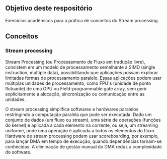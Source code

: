 
## Objetivo deste respositório

Exercícios acadêmicos para a prática de conceitos do Stream processing.

## Conceitos

### Stream processing

Stream Processing (ou Processamento de Fluxo em tradução livre), consistem em um modelo de processamento semelhante a SIMD (single instruction, multiple data), possibilitando que aplicações possam explorar limitadas formas de processamento paralelo. Essas aplicações podem usar múltiplas unidades de processamento, como FPU's (unidade de ponto flutuante) de uma GPU ou Field-programmable gate array, sem gerir explicitamente a alocação, sincronização ou comunicação entre as unidades.

O stream processing simplifica softwares e hardwares paralelos restringindo a computação paralela que pode ser executada. Dado um conjunto de dados (um fluxo ou stream), uma série de operações (funções do kernel) é aplicada a cada elemento na corrente, ou seja, um streaming uniforme, onde uma operação é aplicada a todos os elementos do fluxo. Hardware de stream processing podem usar scoreboarding, por exemplo, para lançar DMA em tempo de execução, quando dependências tornam-se conhecidas. A eliminação de gestão manual do DMA reduz a complexidade do software.



